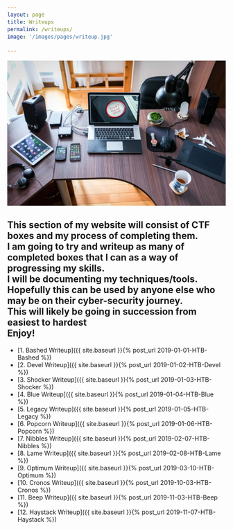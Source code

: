 ```yaml
---
layout: page
title: Writeups
permalink: /writeups/
image: '/images/pages/writeup.jpg'

---
```


<img src="/images/pages/writeup.jpg">


This section of my website will consist of CTF boxes and my process of completing them.
<br>
I am going to try and writeup as many of completed boxes that I can as a way of progressing my skills.
<br>
I will be documenting my techniques/tools. Hopefully this can be used by anyone else who may be on their cyber-security journey.
<br>
This will likely be going in succession from easiest to hardest
<br>
Enjoy!
---

- [1. Bashed Writeup]({{ site.baseurl }}{% post_url 2019-01-01-HTB-Bashed %})
- [2. Devel Writeup]({{ site.baseurl }}{% post_url 2019-01-02-HTB-Devel %})
- [3. Shocker Writeup]({{ site.baseurl }}{% post_url 2019-01-03-HTB-Shocker %})
- [4. Blue Writeup]({{ site.baseurl }}{% post_url 2019-01-04-HTB-Blue %})
- [5. Legacy Writeup]({{ site.baseurl }}{% post_url 2019-01-05-HTB-Legacy %})
- [6. Popcorn Writeup]({{ site.baseurl }}{% post_url 2019-01-06-HTB-Popcorn %})
- [7. Nibbles Writeup]({{ site.baseurl }}{% post_url 2019-02-07-HTB-Nibbles %})
- [8. Lame Writeup]({{ site.baseurl }}{% post_url 2019-02-08-HTB-Lame %})
- [9. Optimum Writeup]({{ site.baseurl }}{% post_url 2019-03-10-HTB-Optimum %})
- [10. Cronos Writeup]({{ site.baseurl }}{% post_url 2019-10-03-HTB-Cronos %})
- [11. Beep Writeup]({{ site.baseurl }}{% post_url 2019-11-03-HTB-Beep %})
- [12. Haystack Writeup]({{ site.baseurl }}{% post_url 2019-11-07-HTB-Haystack %})
